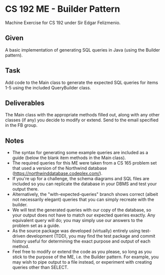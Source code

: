 # CS 192 ME - Builder Pattern
Machine Exercise for CS 192 under Sir Edgar Felizmenio.

## Given
A basic implementation of generating SQL queries in Java (using the Builder pattern).

## Task
Add code to the Main class to generate the expected SQL queries for items 1-5 using the included QueryBuilder class.

## Deliverables
The Main class with the appropriate methods filled out, along with any other classes (if any) you decide to modify or extend. Send to the email specified in the FB group.

## Notes
* The syntax for generating some example queries are included as a guide (below the blank item methods in the Main class).
* The required queries for this ME were taken from a CS 165 problem set that used a version of the Northwind database (https://northwinddatabase.codeplex.com/).
* If you're up for a challenge, the schema diagrams and SQL files are included so you can replicate the database in your DBMS and test your output there.
* Alternatively, the "with-expected-queries" branch shows correct (albeit not necessarily elegant) queries that you can simply recreate with the builder.
* We will test the generated queries with our copy of the database, so your output does not have to match our expected queries exactly. Any equivalent query will do; you may simply use our answers to the problem set as a guide.
* As the source package was developed (virtually) entirely using test-driven development (TDD), you may find the test package and commit history useful for determining the exact purpose and output of each method.
* Feel free to modify or extend the code as you please, so long as you stick to the purpose of the ME, i.e. the Builder pattern. For example, you may wish to pipe output to a file instead, or experiment with creating queries other than SELECT.
